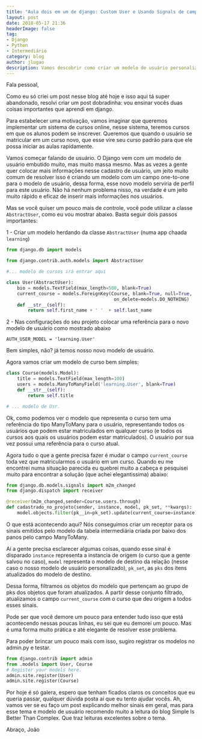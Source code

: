 ```yaml
---
title: "Aula dois em um de django: Custom User e Usando Signals de campos ManyToMany"
layout: post
date: 2018-05-17 21:36
headerImage: false
tag:
- Django
- Python
- Intermediário
category: blog
author: jlugao
description: Vamos descobrir como criar um modelo de usuário personalizado em django. Além disso vamos ver como disparar eventos toda vez que um campo many-to-many for atualizado e usar essa informação para fazer alguma coisa em nosso projeto
---
```


Fala pessoal,

Como eu só criei um post nesse blog até hoje e isso aqui tá super abandonado, resolvi
criar um post dobradinha: vou ensinar vocês duas coisas importantes que aprendi em django.

Para estabelecer uma motivação, vamos imaginar que queremos implementar um sistema de cursos online, nesse sistema, teremos cursos em que os alunos podem se inscrever. Queremos que quando o usuário se matricular em um curso novo, que esse vire seu curso padrão para que ele possa iniciar as aulas rapidamente.

Vamos começar falando de usuário. O Django vem com um modelo de usuário embutido
muito, mas muito massa mesmo. Mas as vezes a gente quer colocar mais informações nesse cadastro
de usuário, um jeito muito comum de resolver isso é criando um modelo com um campo one-to-one para
o modelo de usuário, dessa forma, esse novo modelo serviria de perfil para este usuário.
Não há nenhum problema nisso, na verdade é um jeito muito rápido e eficaz de inserir mais informações nos usuários.

Mas se você quiser um pouco mais de controle, você pode utilizar a classe `AbstractUser`, como eu vou mostrar abaixo. Basta seguir dois passos importantes:

1 - Criar um modelo herdando da classe `AbstractUser` (numa app chaada `learning`)

```python
from django.db import models

from django.contrib.auth.models import AbstractUser

#... modelo de cursos irá entrar aqui

class User(AbstractUser):
    bio = models.TextField(max_length=500, blank=True)
    current_course = models.ForeignKey(Course, blank=True, null=True,
                                        on_delete=models.DO_NOTHING)
    def __str__(self):
        return self.first_name + ' '  + self.last_name
```

2 - Nas configurações do seu projeto colocar uma referência para o novo modelo de usuário como mostrado abaixo
```
AUTH_USER_MODEL = 'learning.User'
```

Bem simples, não? já temos nosso novo modelo de usuário.

Agora vamos criar um modelo de curso bem simples:

```python
class Course(models.Model):
    title = models.TextField(max_length=100)
    users = models.ManyToManyField('learning.User', blank=True)
    def __str__(self):
        return self.title

# ... modelo de Usr.
```

Ok, como podemos ver o modelo que representa o curso tem uma referência do tipo ManyToMany para o usuário, representando todos os usuários que podem estar matriculados em qualquer curso (e todos os cursos aos quais os usuários podem estar matriculados). O usuário por sua vez possui uma referência para o curso atual.

Agora tudo o que a gente precisa fazer é mudar o campo `current_course` toda vez que matricularmos o usuário em um curso. Quando eu me encontrei numa situação parecida eu quebrei muito a cabeça e pesquisei muito para encontrar a solução (que achei elegantissima) abaixo:
```python
from django.db.models.signals import m2m_changed
from django.dispatch import receiver

@receiver(m2m_changed,sender=Course.users.through)
def cadastrado_no_projeto(sender, instance, model, pk_set, **kwargs):
    model.objects.filter(pk__in=pk_set).update(current_course=instance)
```
O que está acontecendo aqui? Nós conseguimos criar um receptor para os sinais emitidos pelo modelo da tabela intermediária criada por baixo dos panos pelo campo ManyToMany.

Aí a gente precisa esclarecer algumas coisas, quando esse sinal é disparado `instance` representa a instancia de origem (o curso que a gente salvou no caso), `model` representa o modelo de destino da relação (nesse caso o nosso modelo de usuário personalizado), `pk_set`, as `pks` dos itens atualizados do modelo de destino.

Dessa forma, filtramos os objetos do modelo que pertençam ao grupo de pks dos objetos que foram atualizados. A partir desse conjunto filtrado, atualizamos o campo `current_course` com o curso que deu origem a todos esses sinais.

Pode ser que você demore um pouco para entender tudo isso que está acontecendo nessas poucas linhas, eu sei que eu demorei um pouco. Mas é uma forma muito prática e até elegante de resolver esse problema.

Para poder brincar um pouco mais com isso, sugiro registrar os modelos no admin.py e testar.

```python
from django.contrib import admin
from .models import User, Course
# Register your models here.
admin.site.register(User)
admin.site.register(Course)
```

Por hoje é só galera, espero que tenham ficados claros os conceitos que eu queria passar, qualquer dúvida posta aí que eu tento ajudar vocês. Ah, vamos ver se eu faço um post explicando melhor sinais em geral, mas para esse tema e modelo de usuário recomendo muito a leitura do blog Simple Is Better Than Complex. Que traz leituras excelentes sobre o tema.

Abraço,
João
